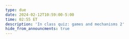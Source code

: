 ```yaml
---
type: due
date: 2024-02-12T10:59:00-5:00
time: 02:55 ET
description: 'In class quiz: games and mechanisms 2'
hide_from_announcments: true
---
```

